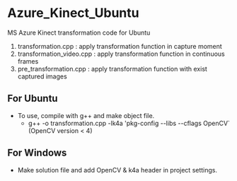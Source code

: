 # Azure_Kinect_Ubuntu
MS Azure Kinect transformation code for Ubuntu

1. transformation.cpp : apply transformation function in capture moment
2. transformation_video.cpp : apply transformation function in continuous frames
3. pre_transformation.cpp : apply transformation function with exist captured images


## For Ubuntu
+ To use, compile with g++ and make object file.
  + g++ -o <file name> transformation.cpp -lk4a 'pkg-config --libs --cflags OpenCV` (OpenCV version < 4)


## For Windows
+ Make solution file and add OpenCV & k4a header in project settings.
